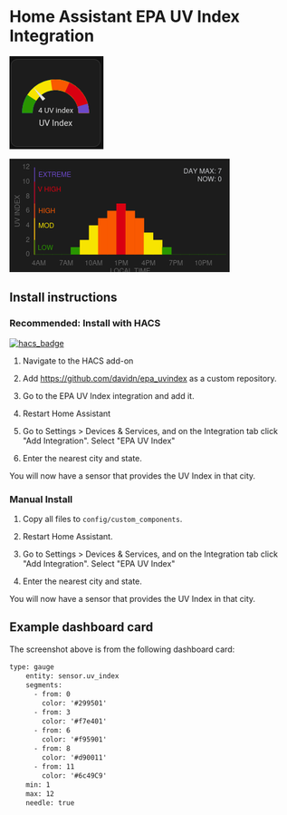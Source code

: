 # Home Assistant EPA UV Index Integration

![Dashboard card showing UV Index](screenshot.png)

![Dashboard card showing UV Index Hourly](hourly_screenshot.png)

## Install instructions

### Recommended: Install with HACS

[![hacs_badge](https://img.shields.io/badge/HACS-Custom-41BDF5.svg?style=for-the-badge)](https://github.com/hacs/integration)

1. Navigate to the HACS add-on

2. Add https://github.com/davidn/epa_uvindex as a custom repository.

3. Go to the EPA UV Index integration and add it.

4. Restart Home Assistant

5. Go to Settings > Devices & Services, and on the Integration tab click "Add Integration". Select "EPA UV Index"

6. Enter the nearest city and state.

You will now have a sensor that provides the UV Index in that city.


### Manual Install

1. Copy all files to `config/custom_components`.

2. Restart Home Assistant.

3. Go to Settings > Devices & Services, and on the Integration tab click "Add Integration". Select "EPA UV Index"

4. Enter the nearest city and state.

You will now have a sensor that provides the UV Index in that city.

## Example dashboard card

The screenshot above is from the following dashboard card:
```
type: gauge
    entity: sensor.uv_index
    segments:
      - from: 0
        color: '#299501'
      - from: 3
        color: '#f7e401'
      - from: 6
        color: '#f95901'
      - from: 8
        color: '#d90011'
      - from: 11
        color: '#6c49C9'
    min: 1
    max: 12
    needle: true
```

